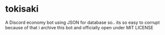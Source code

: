 # tokisaki

A Discord economy bot using JSON for database so..  its so easy to corrupt because of that i archive this bot and officially open under MIT LICENSE 
